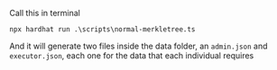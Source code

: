 Call this in terminal

```
npx hardhat run .\scripts\normal-merkletree.ts
```

And it will generate two files inside the data folder, an `admin.json` and `executor.json`, each one for the data that each individual requires
